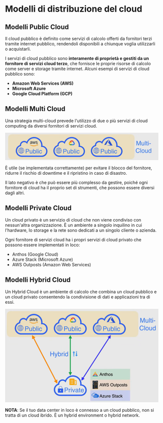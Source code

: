 # Modelli di distribuzione del cloud

## Modelli Public Cloud

Il cloud pubblico è definito come servizi di calcolo offerti da fornitori terzi tramite internet pubblico, rendendoli disponibili a chiunque voglia utilizzarli o acquistarli.

I servizi di cloud pubblico sono **interamente di proprietà e gestiti da un fornitore di servizi cloud terzo**, che fornisce le proprie risorse di calcolo come server e storage tramite internet. Alcuni esempi di servizi di cloud pubblico sono:

- **Amazon Web Services (AWS)**
- **Microsoft Azure**
- **Google Cloud Platform (GCP)**

## Modelli Multi Cloud

Una strategia multi-cloud prevede l'utilizzo di due o più servizi di cloud computing da diversi fornitori di servizi cloud.

![Modelli di cloud multi-cloud](../images/02_cloud_deployment_models_01.png)

È utile (se implementata correttamente) per evitare il blocco del fornitore, ridurre il rischio di downtime e il ripristino in caso di disastro.

Il lato negativo è che può essere più complesso da gestire, poiché ogni fornitore di cloud ha il proprio set di strumenti, che possono essere diversi dagli altri.

## Modelli Private Cloud

Un cloud privato è un servizio di cloud che non viene condiviso con nessun'altra organizzazione. È un ambiente a singolo inquilino in cui l'hardware, lo storage e la rete sono dedicati a un singolo cliente o azienda.

Ogni fornitore di servizi cloud ha i propri servizi di cloud privato che possono essere implementati in loco:

- Anthos (Google Cloud)
- Azure Stack (Microsoft Azure)
- AWS Outposts (Amazon Web Services)

## Modelli Hybrid Cloud

Un Hybrid Cloud è un ambiente di calcolo che combina un cloud pubblico e un cloud privato consentendo la condivisione di dati e applicazioni tra di essi.

![Modelli di cloud ibrido](../images/02_cloud_deployment_models_02.png)

**NOTA**: Se il tuo data center in loco è connesso a un cloud pubblico, non si tratta di un cloud ibrido. È un hybrid environment o hybrid network.